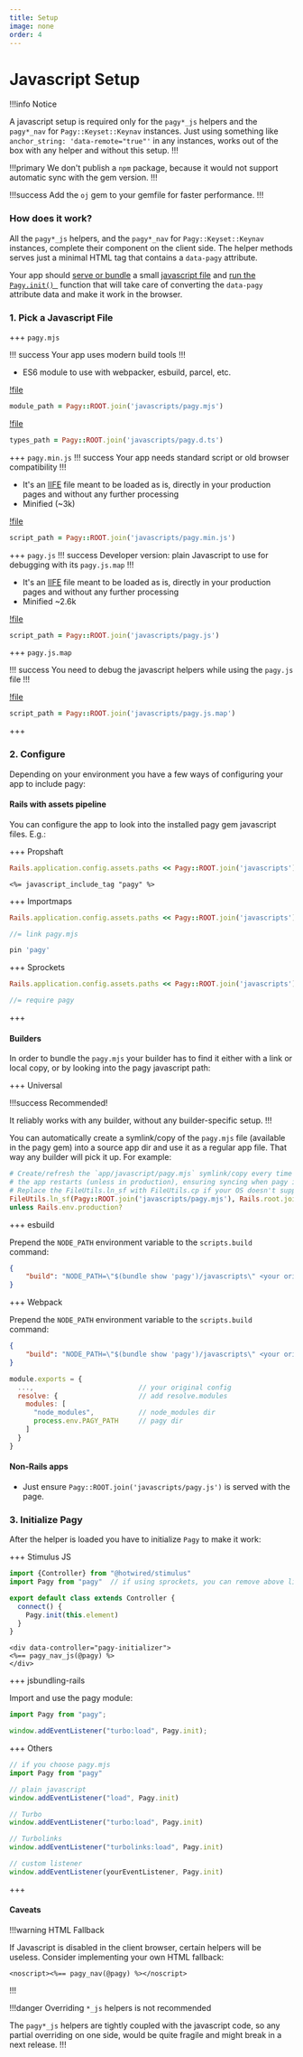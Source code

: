 ```yaml
---
title: Setup
image: none
order: 4
---
```


# Javascript Setup

!!!info Notice

A javascript setup is required only for the `pagy*_js` helpers and the `pagy*_nav` for `Pagy::Keyset::Keynav` instances. Just using
something like `anchor_string: 'data-remote="true"'` in any instances, works out of the box with any helper and without this
setup.
!!!

!!!primary We don't publish a `npm` package, because it would not support automatic sync with the gem version.
!!!

!!!success Add the `oj` gem to your gemfile for faster performance.
!!!

### How does it work?

All the `pagy*_js` helpers, and the `pagy*_nav` for `Pagy::Keyset::Keynav` instances, complete their component on the
client side. The helper methods serves just a minimal HTML tag that contains a `data-pagy` attribute.

Your app should [serve or bundle](#2-configure) a small [javascript file](#1-pick-a-javascript-file) and [run the `Pagy.init()
`](#3-initialize-pagy) function that will take care of converting the `data-pagy` attribute data and make it work in the browser.

### 1. Pick a Javascript File

+++ `pagy.mjs`

!!! success Your app uses modern build tools
!!!

* ES6 module to use with webpacker, esbuild, parcel, etc.

[!file](/gem/javascripts/pagy.mjs)

```ruby 
module_path = Pagy::ROOT.join('javascripts/pagy.mjs')
```

[!file](/gem/javascripts/pagy.d.ts)

```ruby 
types_path = Pagy::ROOT.join('javascripts/pagy.d.ts')
```

+++ `pagy.min.js`
!!! success Your app needs standard script or old browser compatibility
!!!

* It's an [IIFE](https://developer.mozilla.org/en-US/docs/Glossary/IIFE) file meant to be loaded as is, directly in your
  production pages and without any further processing
* Minified (~3k)

[!file](/gem/javascripts/pagy.min.js)

```ruby 
script_path = Pagy::ROOT.join('javascripts/pagy.min.js')
```

+++ `pagy.js`
!!! success Developer version: plain Javascript to use for debugging with its `pagy.js.map`
!!!

* It's an [IIFE](https://developer.mozilla.org/en-US/docs/Glossary/IIFE) file meant to be loaded as is, directly in your
  production pages and without any further processing
* Minified ~2.6k

[!file](/gem/javascripts/pagy.js)

```ruby 
script_path = Pagy::ROOT.join('javascripts/pagy.js')
```

+++ `pagy.js.map`

!!! success You need to debug the javascript helpers while using the `pagy.js` file
!!!

[!file](/gem/javascripts/pagy.js.map)

```ruby 
script_path = Pagy::ROOT.join('javascripts/pagy.js.map')
```

+++

### 2. Configure

Depending on your environment you have a few ways of configuring your app to include pagy:

#### Rails with assets pipeline

You can configure the app to look into the installed pagy gem javascript files. E.g.:

+++ Propshaft

```ruby pagy.rb (initializer)
Rails.application.config.assets.paths << Pagy::ROOT.join('javascripts')
```

```erb application.html.erb
<%= javascript_include_tag "pagy" %>
```

+++ Importmaps

```ruby pagy.rb (initializer)
Rails.application.config.assets.paths << Pagy::ROOT.join('javascripts') #uncomment
```

```js app/assets/config/manifest.js
//= link pagy.mjs
```

```ruby config/importmap.rb
pin 'pagy'
```

+++ Sprockets

```ruby pagy.rb (initializer)
Rails.application.config.assets.paths << Pagy::ROOT.join('javascripts') # uncomment.
```

```js manifest.js (or "application.js" for old sprocket sprockets):
//= require pagy
```

+++

#### Builders

In order to bundle the `pagy.mjs` your builder has to find it either with a link or local copy, or by looking into the pagy
javascript path:

+++ Universal

!!!success Recommended!

It reliably works with any builder, without any builder-specific setup.
!!!

You can automatically create a symlink/copy of the `pagy.mjs` file (available in the pagy gem) into a source app dir and use it as
a regular app file. That way any builder will pick it up. For example:

```ruby config/initializers/pagy.rb
# Create/refresh the `app/javascript/pagy.mjs` symlink/copy every time 
# the app restarts (unless in production), ensuring syncing when pagy is updated.
# Replace the FileUtils.ln_sf with FileUtils.cp if your OS doesn't support file linking. 
FileUtils.ln_sf(Pagy::ROOT.join('javascripts/pagy.mjs'), Rails.root.join('app/javascript')) \
unless Rails.env.production?
```

+++ esbuild

Prepend the `NODE_PATH` environment variable to the `scripts.build` command:

```json package.json
{
    "build": "NODE_PATH=\"$(bundle show 'pagy')/javascripts\" <your original command>"
}
```

+++ Webpack

Prepend the `NODE_PATH` environment variable to the `scripts.build` command:

```json package.json
{
    "build": "NODE_PATH=\"$(bundle show 'pagy')/javascripts\" <your original command>"
}
```

```js webpack.config.js
module.exports = {
  ...,                          // your original config
  resolve: {                    // add resolve.modules
    modules: [
      "node_modules",           // node_modules dir
      process.env.PAGY_PATH     // pagy dir
    ]
  }
}
```

#### Non-Rails apps

* Just ensure `Pagy::ROOT.join('javascripts/pagy.js')` is served with the page.

### 3. Initialize Pagy

After the helper is loaded you have to initialize `Pagy` to make it work:

+++ Stimulus JS

```js pagy_initializer_controller.js
import {Controller} from "@hotwired/stimulus"
import Pagy from "pagy"  // if using sprockets, you can remove above line, but make sure you have the appropriate directive if your manifest.js file.

export default class extends Controller {
  connect() {
    Pagy.init(this.element)
  }
}
```

```erb View
<div data-controller="pagy-initializer">
<%== pagy_nav_js(@pagy) %>
</div>
```

+++ jsbundling-rails

Import and use the pagy module:

```js app/javascript/application.js
import Pagy from "pagy";

window.addEventListener("turbo:load", Pagy.init);
```

+++ Others

```js
// if you choose pagy.mjs 
import Pagy from "pagy"

// plain javascript
window.addEventListener("load", Pagy.init)

// Turbo
window.addEventListener("turbo:load", Pagy.init)

// Turbolinks
window.addEventListener("turbolinks:load", Pagy.init)

// custom listener
window.addEventListener(yourEventListener, Pagy.init) 
```

+++

#### Caveats

!!!warning HTML Fallback

If Javascript is disabled in the client browser, certain helpers will be useless. Consider implementing your own HTML fallback:

```erb
<noscript><%== pagy_nav(@pagy) %></noscript>
```

!!!

!!!danger Overriding `*_js` helpers is not recommended

The `pagy*_js` helpers are tightly coupled with the javascript code, so any partial overriding on one side, would be quite fragile
and might break in a next release.
!!!

